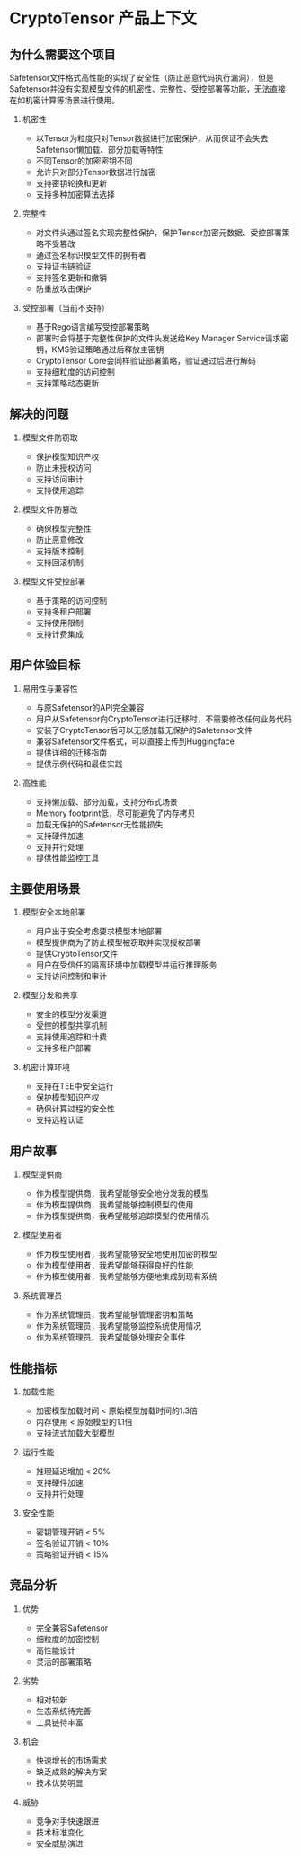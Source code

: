 # CryptoTensor 产品上下文

## 为什么需要这个项目

Safetensor文件格式高性能的实现了安全性（防止恶意代码执行漏洞），但是Safetensor并没有实现模型文件的机密性、完整性、受控部署等功能，无法直接在如机密计算等场景进行使用。

1. 机密性
   - 以Tensor为粒度只对Tensor数据进行加密保护，从而保证不会失去Safetensor懒加载、部分加载等特性
   - 不同Tensor的加密密钥不同
   - 允许只对部分Tensor数据进行加密
   - 支持密钥轮换和更新
   - 支持多种加密算法选择

2. 完整性
   - 对文件头通过签名实现完整性保护，保护Tensor加密元数据、受控部署策略不受篡改
   - 通过签名标识模型文件的拥有者
   - 支持证书链验证
   - 支持签名更新和撤销
   - 防重放攻击保护

3. 受控部署（当前不支持）
   - 基于Rego语言编写受控部署策略
   - 部署时会将基于完整性保护的文件头发送给Key Manager Service请求密钥，KMS验证策略通过后释放主密钥
   - CryptoTensor Core会同样验证部署策略，验证通过后进行解码
   - 支持细粒度的访问控制
   - 支持策略动态更新

## 解决的问题

1. 模型文件防窃取
   - 保护模型知识产权
   - 防止未授权访问
   - 支持访问审计
   - 支持使用追踪

2. 模型文件防篡改
   - 确保模型完整性
   - 防止恶意修改
   - 支持版本控制
   - 支持回滚机制

3. 模型文件受控部署
   - 基于策略的访问控制
   - 支持多租户部署
   - 支持使用限制
   - 支持计费集成

## 用户体验目标

1. 易用性与兼容性
   - 与原Safetensor的API完全兼容
   - 用户从Safetensor向CryptoTensor进行迁移时，不需要修改任何业务代码
   - 安装了CryptoTensor后可以无感加载无保护的Safetensor文件
   - 兼容Safetensor文件格式，可以直接上传到Huggingface
   - 提供详细的迁移指南
   - 提供示例代码和最佳实践

2. 高性能
   - 支持懒加载、部分加载，支持分布式场景
   - Memory footprint低，尽可能避免了内存拷贝
   - 加载无保护的Safetensor无性能损失
   - 支持硬件加速
   - 支持并行处理
   - 提供性能监控工具

## 主要使用场景

1. 模型安全本地部署
   - 用户出于安全考虑要求模型本地部署
   - 模型提供商为了防止模型被窃取并实现授权部署
   - 提供CryptoTensor文件
   - 用户在受信任的隔离环境中加载模型并运行推理服务
   - 支持访问控制和审计

2. 模型分发和共享
   - 安全的模型分发渠道
   - 受控的模型共享机制
   - 支持使用追踪和计费
   - 支持多租户部署

3. 机密计算环境
   - 支持在TEE中安全运行
   - 保护模型知识产权
   - 确保计算过程的安全性
   - 支持远程认证

## 用户故事

1. 模型提供商
   - 作为模型提供商，我希望能够安全地分发我的模型
   - 作为模型提供商，我希望能够控制模型的使用
   - 作为模型提供商，我希望能够追踪模型的使用情况

2. 模型使用者
   - 作为模型使用者，我希望能够安全地使用加密的模型
   - 作为模型使用者，我希望能够获得良好的性能
   - 作为模型使用者，我希望能够方便地集成到现有系统

3. 系统管理员
   - 作为系统管理员，我希望能够管理密钥和策略
   - 作为系统管理员，我希望能够监控系统使用情况
   - 作为系统管理员，我希望能够处理安全事件

## 性能指标

1. 加载性能
   - 加密模型加载时间 < 原始模型加载时间的1.3倍
   - 内存使用 < 原始模型的1.1倍
   - 支持流式加载大型模型

2. 运行性能
   - 推理延迟增加 < 20%
   - 支持硬件加速
   - 支持并行处理

3. 安全性能
   - 密钥管理开销 < 5%
   - 签名验证开销 < 10%
   - 策略验证开销 < 15%

## 竞品分析

1. 优势
   - 完全兼容Safetensor
   - 细粒度的加密控制
   - 高性能设计
   - 灵活的部署策略

2. 劣势
   - 相对较新
   - 生态系统待完善
   - 工具链待丰富

3. 机会
   - 快速增长的市场需求
   - 缺乏成熟的解决方案
   - 技术优势明显

4. 威胁
   - 竞争对手快速跟进
   - 技术标准变化
   - 安全威胁演进